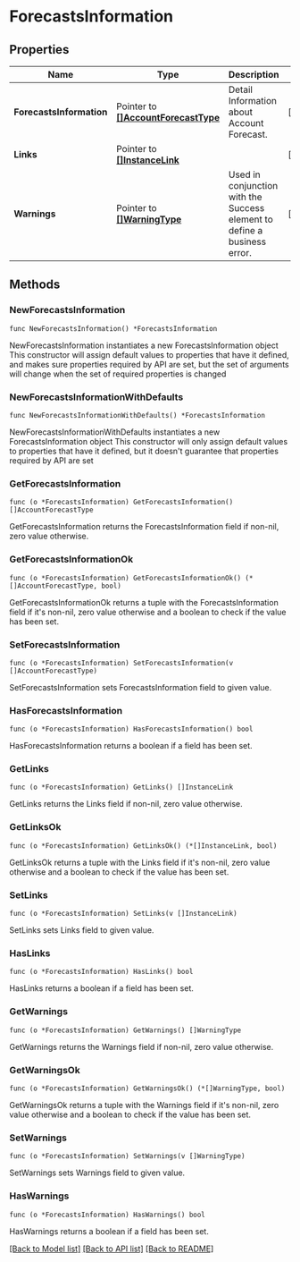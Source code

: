 # ForecastsInformation

## Properties

Name | Type | Description | Notes
------------ | ------------- | ------------- | -------------
**ForecastsInformation** | Pointer to [**[]AccountForecastType**](AccountForecastType.md) | Detail Information about Account Forecast. | [optional] 
**Links** | Pointer to [**[]InstanceLink**](InstanceLink.md) |  | [optional] 
**Warnings** | Pointer to [**[]WarningType**](WarningType.md) | Used in conjunction with the Success element to define a business error. | [optional] 

## Methods

### NewForecastsInformation

`func NewForecastsInformation() *ForecastsInformation`

NewForecastsInformation instantiates a new ForecastsInformation object
This constructor will assign default values to properties that have it defined,
and makes sure properties required by API are set, but the set of arguments
will change when the set of required properties is changed

### NewForecastsInformationWithDefaults

`func NewForecastsInformationWithDefaults() *ForecastsInformation`

NewForecastsInformationWithDefaults instantiates a new ForecastsInformation object
This constructor will only assign default values to properties that have it defined,
but it doesn't guarantee that properties required by API are set

### GetForecastsInformation

`func (o *ForecastsInformation) GetForecastsInformation() []AccountForecastType`

GetForecastsInformation returns the ForecastsInformation field if non-nil, zero value otherwise.

### GetForecastsInformationOk

`func (o *ForecastsInformation) GetForecastsInformationOk() (*[]AccountForecastType, bool)`

GetForecastsInformationOk returns a tuple with the ForecastsInformation field if it's non-nil, zero value otherwise
and a boolean to check if the value has been set.

### SetForecastsInformation

`func (o *ForecastsInformation) SetForecastsInformation(v []AccountForecastType)`

SetForecastsInformation sets ForecastsInformation field to given value.

### HasForecastsInformation

`func (o *ForecastsInformation) HasForecastsInformation() bool`

HasForecastsInformation returns a boolean if a field has been set.

### GetLinks

`func (o *ForecastsInformation) GetLinks() []InstanceLink`

GetLinks returns the Links field if non-nil, zero value otherwise.

### GetLinksOk

`func (o *ForecastsInformation) GetLinksOk() (*[]InstanceLink, bool)`

GetLinksOk returns a tuple with the Links field if it's non-nil, zero value otherwise
and a boolean to check if the value has been set.

### SetLinks

`func (o *ForecastsInformation) SetLinks(v []InstanceLink)`

SetLinks sets Links field to given value.

### HasLinks

`func (o *ForecastsInformation) HasLinks() bool`

HasLinks returns a boolean if a field has been set.

### GetWarnings

`func (o *ForecastsInformation) GetWarnings() []WarningType`

GetWarnings returns the Warnings field if non-nil, zero value otherwise.

### GetWarningsOk

`func (o *ForecastsInformation) GetWarningsOk() (*[]WarningType, bool)`

GetWarningsOk returns a tuple with the Warnings field if it's non-nil, zero value otherwise
and a boolean to check if the value has been set.

### SetWarnings

`func (o *ForecastsInformation) SetWarnings(v []WarningType)`

SetWarnings sets Warnings field to given value.

### HasWarnings

`func (o *ForecastsInformation) HasWarnings() bool`

HasWarnings returns a boolean if a field has been set.


[[Back to Model list]](../README.md#documentation-for-models) [[Back to API list]](../README.md#documentation-for-api-endpoints) [[Back to README]](../README.md)


